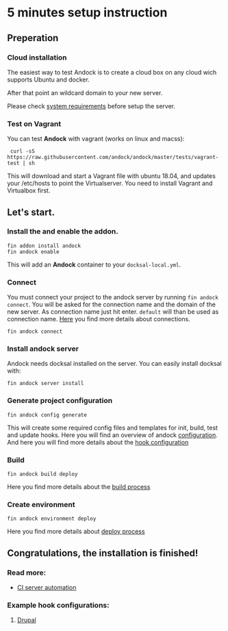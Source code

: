 # 5 minutes setup instruction

## Preperation
### Cloud installation
The easiest way to test Andock is to create a cloud box on any cloud wich supports Ubuntu and docker.

After that point an wildcard domain to your new server.

Please check [system requirements](system-requirements.md) before setup the server.

### Test on Vagrant
You can test <b>Andock</b> with vagrant (works on linux and macss):

```
 curl -sS https://raw.githubusercontent.com/andock/andock/master/tests/vagrant-test | sh
```
This will download and start a Vagrant file with ubuntu 18.04, and updates your /etc/hosts to point the Virtualserver. 
You need to install Vagrant and Virtualbox first.

## Let's start.
### Install the and enable the addon.
```
fin addon install andock
fin andock enable
```
This will add an <b>Andock</b> container to your `docksal-local.yml`.

### Connect
You must connect your project to the andock server by running `fin andock connect`. You will be asked for the connection name and the domain of the new server.
As connection name just hit enter. `default` will than be used as connection name. [Here](../configuration/connections.md) you find more details about connections.
```
fin andock connect
```
### Install andock server
Andock needs docksal installed on the server. You can easily install docksal with: 
```
fin andock server install
```
### Generate project configuration
```
fin andock config generate
```
This will create some required config files and templates for init, build, test and update hooks. 
Here you will find an overview of andock [configuration](../configuration/andock.md). And here you will find more details about the [hook configuration](../configuration/hooks.md) 

### Build 
```
fin andock build deploy
```
Here you find more details about the [build process](../configuration/build.md)

### Create environment
```
fin andock environment deploy
```
Here you find more details about [deploy process](../configuration/environment.md)
## Congratulations, the installation is finished!

### Read more:
* [CI server automation](../integrations/ci.md)
### Example hook configurations:
1. [Drupal](../configuration/example-drupal-hooks.md)